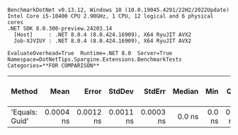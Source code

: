 ```

BenchmarkDotNet v0.13.12, Windows 10 (10.0.19045.4291/22H2/2022Update)
Intel Core i5-10400 CPU 2.90GHz, 1 CPU, 12 logical and 6 physical cores
.NET SDK 8.0.300-preview.24203.14
  [Host]     : .NET 8.0.4 (8.0.424.16909), X64 RyuJIT AVX2
  Job-XJVIUY : .NET 8.0.4 (8.0.424.16909), X64 RyuJIT AVX2

EvaluateOverhead=True  Runtime=.NET 8.0  Server=True  
Namespace=DotNetTips.Spargine.Extensions.BenchmarkTests  Categories=**FOR COMPARISON**  

```
| Method         | Mean      | Error     | StdDev    | StdErr    | Median | Min    | Q1     | Q3     | Max       | Op/s                | CI99.9% Margin | Iterations | Kurtosis | MValue | Skewness | Rank | LogicalGroup | Baseline | Exceptions | Completed Work Items | Lock Contentions | Code Size | Allocated |
|--------------- |----------:|----------:|----------:|----------:|-------:|-------:|-------:|-------:|----------:|--------------------:|---------------:|-----------:|---------:|-------:|---------:|-----:|------------- |--------- |-----------:|---------------------:|-----------------:|----------:|----------:|
| &#39;Equals: Guid&#39; | 0.0004 ns | 0.0012 ns | 0.0011 ns | 0.0003 ns | 0.0 ns | 0.0 ns | 0.0 ns | 0.0 ns | 0.0035 ns | 2,366,112,437,197.0 |      0.0012 ns |      15.00 |    5.196 |  2.000 |    1.990 |    1 | *            | No       |          - |                    - |                - |      42 B |         - |
